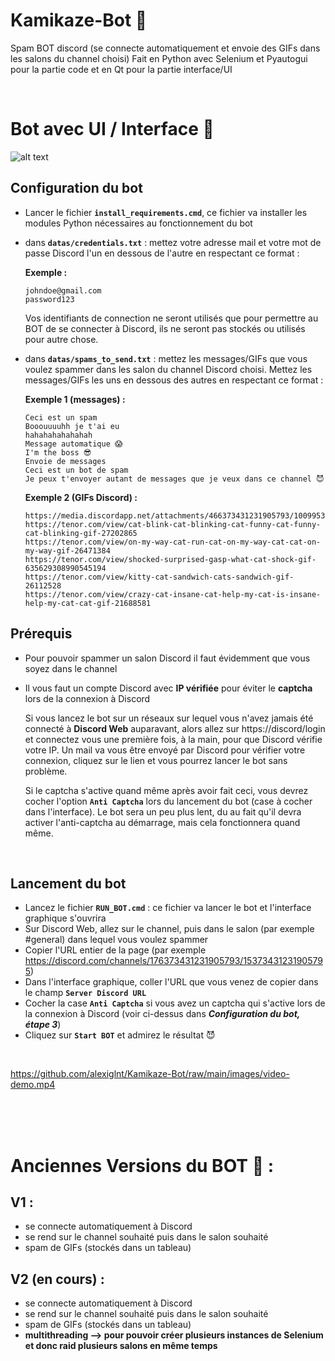 # Kamikaze-Bot 🤖
Spam BOT discord (se connecte automatiquement et envoie des GIFs dans les salons du channel choisi)
Fait en Python avec Selenium et Pyautogui pour la partie code et en Qt pour la partie interface/UI

<br>


# Bot avec UI / Interface 📱

![alt text](https://github.com/alexiglnt/Kamikaze-Bot/blob/main/images/demo-ui.png?raw=true)

## Configuration du bot
- Lancer le fichier **`install_requirements.cmd`**, ce fichier va installer les modules Python nécessaires au fonctionnement du bot
- dans **`datas/credentials.txt`** : mettez votre adresse mail et votre mot de passe Discord l'un en dessous de l'autre en respectant ce format :


    **Exemple :** 

    ```
    johndoe@gmail.com
    password123
    ```

    Vos identifiants de connection ne seront utilisés que pour permettre au BOT de se connecter à Discord, ils ne seront pas stockés ou utilisés pour autre chose. 
    
- dans **`datas/spams_to_send.txt`** : mettez les messages/GIFs que vous voulez spammer dans les salon du channel Discord choisi. Mettez les messages/GIFs les uns en dessous des autres en respectant ce format : 

    **Exemple 1 (messages) :** 

    ```
    Ceci est un spam
    Booouuuuhh je t'ai eu
    hahahahahahahah
    Message automatique 😱
    I'm the boss 😎
    Envoie de messages
    Ceci est un bot de spam
    Je peux t'envoyer autant de messages que je veux dans ce channel 😈 
    ```
    **Exemple 2 (GIFs Discord) :** 

    ```
    https://media.discordapp.net/attachments/466373431231905793/1009953158279221278/caption.gif
    https://tenor.com/view/cat-blink-cat-blinking-cat-funny-cat-funny-cat-blinking-gif-27202865
    https://tenor.com/view/on-my-way-cat-run-cat-on-my-way-cat-cat-on-my-way-gif-26471384
    https://tenor.com/view/shocked-surprised-gasp-what-cat-shock-gif-635629308990545194
    https://tenor.com/view/kitty-cat-sandwich-cats-sandwich-gif-26112528
    https://tenor.com/view/crazy-cat-insane-cat-help-my-cat-is-insane-help-my-cat-cat-gif-21688581
    ```


## Prérequis
- Pour pouvoir spammer un salon Discord il faut évidemment que vous soyez dans le channel
- Il vous faut un compte Discord avec **IP vérifiée** pour éviter le **captcha** lors de la connexion à Discord 

    Si vous lancez le bot sur un réseaux sur lequel vous n'avez jamais été connecté à **Discord Web** auparavant, alors allez sur https://discord/login et connectez vous une première fois, à la main, pour que Discord vérifie votre IP. Un mail va vous être envoyé par Discord pour vérifier votre connexion, cliquez sur le lien et vous pourrez lancer le bot sans problème.

    Si le captcha s'active quand même après avoir fait ceci, vous devrez cocher l'option **`Anti Captcha`** lors du lancement du bot (case à cocher dans l'interface). Le bot sera un peu plus lent, du au fait qu'il devra activer l'anti-captcha au démarrage, mais cela fonctionnera quand même.


<br>

## Lancement du bot

- Lancez le fichier **`RUN_BOT.cmd`** : ce fichier va lancer le bot et l'interface graphique s'ouvrira 
- Sur Discord Web, allez sur le channel, puis dans le salon (par exemple #general) dans lequel vous voulez spammer
- Copier l'URL entier de la page (par exemple https://discord.com/channels/176373431231905793/15373431231905795)
- Dans l'interface graphique, coller l'URL que vous venez de copier dans le champ **`Server Discord URL`**
- Cocher la case **`Anti Captcha`** si vous avez un captcha qui s'active lors de la connexion à Discord (voir ci-dessus dans ***Configuration du bot, étape 3***)
- Cliquez sur **`Start BOT`** et admirez le résultat 😈

<br>

https://github.com/alexiglnt/Kamikaze-Bot/raw/main/images/video-demo.mp4

<br><br><br>


# Anciennes Versions du BOT 🤖 :

## V1 :
- se connecte automatiquement à Discord
- se rend sur le channel souhaité puis dans le salon souhaité 
- spam de GIFs (stockés dans un tableau)

## V2 (en cours) :
- se connecte automatiquement à Discord
- se rend sur le channel souhaité puis dans le salon souhaité 
- spam de GIFs (stockés dans un tableau)
- **multithreading --> pour pouvoir créer plusieurs instances de Selenium et donc raid plusieurs salons en même temps**
